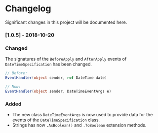 # Changelog

Significant changes in this project will be documented here.

### [1.0.5] - 2018-10-20

### Changed

The signatures of the `BeforeApply` and `AfterApply` events of `DateTimeSpecification` has been changed.

```C#
// Before:
EventHandler(object sender, ref DateTime date)

// Now:
EventHandler(object sender, DateTimeEventArgs e)
```

### Added

- The new class `DateTimeEventArgs` is now used to provide data for the events of the `DateTimeSpecification` class.
- Strings has now `.AsBoolean()` and `.ToBoolean` extension methods.